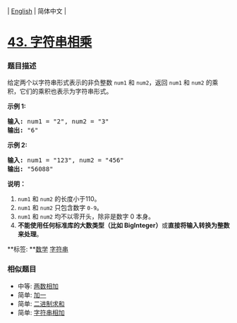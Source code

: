 | [English](README_EN.md) | 简体中文 |

# [43. 字符串相乘](https://leetcode-cn.com/problems/multiply-strings)
 ### 题目描述
<p>给定两个以字符串形式表示的非负整数&nbsp;<code>num1</code>&nbsp;和&nbsp;<code>num2</code>，返回&nbsp;<code>num1</code>&nbsp;和&nbsp;<code>num2</code>&nbsp;的乘积，它们的乘积也表示为字符串形式。</p>

<p><strong>示例 1:</strong></p>

<pre><strong>输入:</strong> num1 = &quot;2&quot;, num2 = &quot;3&quot;
<strong>输出:</strong> &quot;6&quot;</pre>

<p><strong>示例&nbsp;2:</strong></p>

<pre><strong>输入:</strong> num1 = &quot;123&quot;, num2 = &quot;456&quot;
<strong>输出:</strong> &quot;56088&quot;</pre>

<p><strong>说明：</strong></p>

<ol>
	<li><code>num1</code>&nbsp;和&nbsp;<code>num2</code>&nbsp;的长度小于110。</li>
	<li><code>num1</code> 和&nbsp;<code>num2</code> 只包含数字&nbsp;<code>0-9</code>。</li>
	<li><code>num1</code> 和&nbsp;<code>num2</code>&nbsp;均不以零开头，除非是数字 0 本身。</li>
	<li><strong>不能使用任何标准库的大数类型（比如 BigInteger）</strong>或<strong>直接将输入转换为整数来处理</strong>。</li>
</ol>

**标签:	**[数学](https://leetcode-cn.com/tag/math) [字符串](https://leetcode-cn.com/tag/string) 
 ### 相似题目
- 中等:	[两数相加](https://leetcode-cn.com/problems/add-two-numbers) 
- 简单:	[加一](https://leetcode-cn.com/problems/plus-one) 
- 简单:	[二进制求和](https://leetcode-cn.com/problems/add-binary) 
- 简单:	[字符串相加](https://leetcode-cn.com/problems/add-strings) 
